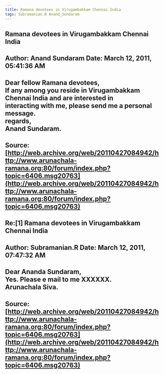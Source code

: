 ```yaml
--- 
title: Ramana devotees in Virugambakkam Chennai India   
tags: Subramanian.R Anand_Sundaram  
---  
```

## Ramana devotees in Virugambakkam Chennai India  
Author: Anand Sundaram      Date: March 12, 2011, 05:41:36 AM  
---  
Dear fellow Ramana devotees,   
If any among you reside in Virugambakkam Chennai India and are interested in  
interacting with me, please send me a personal message.   
regards,   
Anand Sundaram.
 ---  
Source:[http://web.archive.org/web/20110427084942/http://www.arunachala-ramana.org:80/forum/index.php?topic=6406.msg20763](http://web.archive.org/web/20110427084942/http://www.arunachala-ramana.org:80/forum/index.php?topic=6406.msg20763)   
---  

## Re:[1] Ramana devotees in Virugambakkam Chennai India  
Author: Subramanian.R       Date: March 12, 2011, 07:47:32 AM  
---  
Dear Ananda Sundaram,   
Yes. Please e mail to me XXXXXX.   
Arunachala Siva.
 ---  
Source:[http://web.archive.org/web/20110427084942/http://www.arunachala-ramana.org:80/forum/index.php?topic=6406.msg20763](http://web.archive.org/web/20110427084942/http://www.arunachala-ramana.org:80/forum/index.php?topic=6406.msg20763)   
---  

